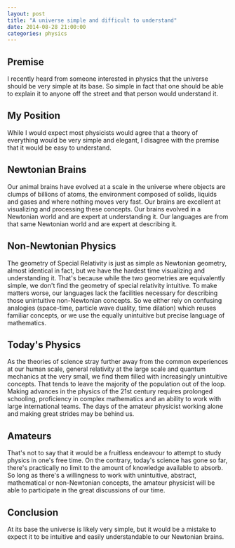 ```yaml
---
layout: post
title: "A universe simple and difficult to understand"
date: 2014-08-28 21:00:00
categories: physics
---
```



Premise
-------
I recently heard from someone interested in physics that the universe should be very simple at its base.  So simple in fact that one should be able to explain it to anyone off the street and that person would understand it.

My Position
-----------
While I would expect most physicists would agree that a theory of everything would be very simple and elegant, I disagree with the premise that it would be easy to understand.

Newtonian Brains
----------------
Our animal brains have evolved at a scale in the universe where objects are clumps of billions of atoms, the environment composed of solids, liquids and gases and where nothing moves very fast.  Our brains are excellent at visualizing and processing these concepts.  Our brains evolved in a Newtonian world and are expert at understanding it.  Our languages are from that same Newtonian world and are expert at describing it.

Non-Newtonian Physics
---------------------
The geometry of Special Relativity is just as simple as Newtonian geometry, almost identical in fact, but we have the hardest time visualizing and understanding it.  That's because while the two geometries are equivalently simple, we don't find the geometry of special relativity intuitive.  To make matters worse, our languages lack the facilities necessary for describing those unintuitive non-Newtonian concepts.  So we either rely on confusing analogies (space-time, particle wave duality, time dilation) which reuses familiar concepts, or we use the equally unintuitive but precise language of mathematics.

Today's Physics
---------------
As the theories of science stray further away from the common experiences at our human scale, general relativity at the large scale and quantum mechanics at the very small, we find them filled with increasingly unintuitive concepts.  That tends to leave the majority of the population out of the loop.  Making advances in the physics of the 21st century requires prolonged schooling, proficiency in complex mathematics and an ability to work with large international teams.  The days of the amateur physicist working alone and making great strides may be behind us.

Amateurs
--------
That's not to say that it would be a fruitless endeavour to attempt to study physics in one's free time.  On the contrary, today's science has gone so far, there's practically no limit to the amount of knowledge available to absorb.  So long as there's a willingness to work with unintuitive, abstract, mathematical or non-Newtonian concepts, the amateur physicist will be able to participate in the great discussions of our time.

Conclusion
----------
At its base the universe is likely very simple, but it would be a mistake to expect it to be intuitive and easily understandable to our Newtonian brains.






